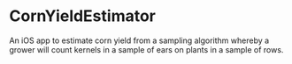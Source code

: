 # CornYieldEstimator
An iOS app to estimate corn yield from a sampling algorithm whereby a grower will count kernels in a sample of ears on plants in a sample of rows.
